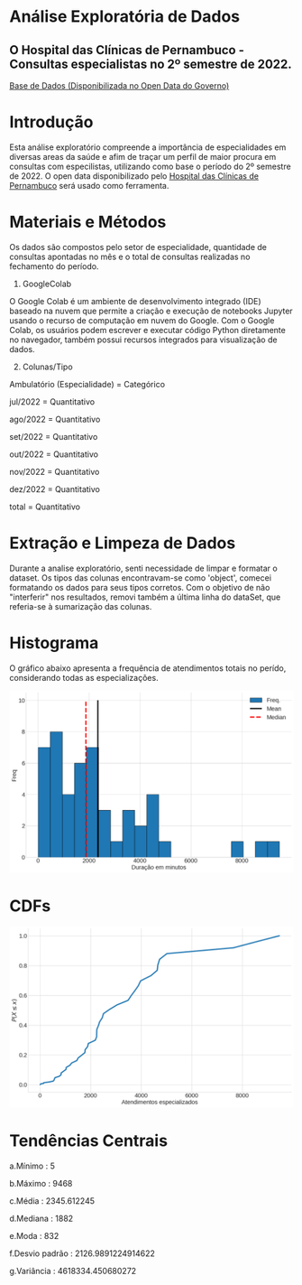# Análise Exploratória de Dados

## O Hospital das Clínicas de Pernambuco - Consultas especialistas no 2º semestre de 2022.

[Base de Dados (Disponibilizada no Open Data do Governo)](https://github.com/Tomasi/AnaliseExploratoriaDados/blob/7199759e7bf66217464e687db0cefac710949c7a/consultas_realizadas_por_especialidade_hc_ufpe_jul_a_dez22-fevereiro-2023.xlsx)

# Introdução

Esta análise exploratório compreende a importância de especialidades em diversas areas da saúde e afim de traçar um perfil de maior procura em consultas com especilistas, utilizando como base o período do 2º semestre de 2022. O open data disponibilizado pelo [Hospital das Clínicas de Pernambuco](https://www.gov.br/ebserh/pt-br/hospitais-universitarios/regiao-nordeste/hc-ufpe) será usado como ferramenta.

# Materiais e Métodos

Os dados são compostos pelo setor de especialidade, quantidade de consultas apontadas no mês e o total de consultas realizadas no fechamento do período.

1. GoogleColab

O Google Colab é um ambiente de desenvolvimento integrado (IDE) baseado na nuvem que permite a criação e execução de notebooks Jupyter usando o recurso de computação em nuvem do Google. Com o Google Colab, os usuários podem escrever e executar código Python diretamente no navegador, também possui recursos integrados para visualização de dados.

2. Colunas/Tipo

Ambulatório (Especialidade) = Categórico

jul/2022 = Quantitativo

ago/2022 = Quantitativo

set/2022 = Quantitativo

out/2022 = Quantitativo

nov/2022 = Quantitativo

dez/2022 = Quantitativo

total    = Quantitativo

# Extração e Limpeza de Dados

Durante a analise exploratório, senti necessidade de limpar e formatar o dataset. Os tipos das colunas encontravam-se como 'object', comecei formatando os dados para seus tipos corretos. Com o objetivo de não "interferir" nos resultados, removi também a última linha do dataSet, que referia-se à sumarização das colunas.

# Histograma

O gráfico abaixo apresenta a frequência de atendimentos totais no perído, considerando todas as especializações.

![histograma.png](https://github.com/Tomasi/AnaliseExploratoriaDados/blob/master/histograma.png)

# CDFs

![ecdf.png](https://github.com/Tomasi/AnaliseExploratoriaDados/blob/master/ecdf.png)

# Tendências Centrais

a.Mínimo : 5

b.Máximo : 9468

c.Média :  2345.612245

d.Mediana : 1882

e.Moda : 832

f.Desvio padrão : 2126.9891224914622

g.Variância : 4618334.450680272


